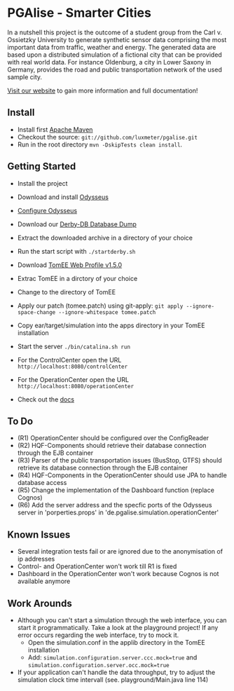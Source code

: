 # PGAlise - Smarter Cities

In a nutshell this project is the outcome of a student group from the Carl v. Ossietzky University to generate synthetic sensor data comprising the most important data from traffic, weather and energy. The generated data are based upon a distributed simulation of a fictional city that can be provided with real world data. For instance Oldenburg, a city in Lower Saxony in Germany, provides the road and public transportation network of the used sample city.

[Visit our website](http://pg-alise.com) to gain more information and full documentation!

## Install
* Install first [Apache Maven](http://maven.apache.org/)
* Checkout the source: `git://github.com/luxmeter/pgalise.git`
* Run in the root directory `mvn -DskipTests clean install`.
   
## Getting Started
* Install the project
* Download and install [Odysseus](http://odysseus.informatik.uni-oldenburg.de:8090/display/ODYSSEUS/Odysseus+Home)
* [Configure Odysseus](https://github.com/luxmeter/pgalise/wiki/Configure-Odysseus)
* Download our [Derby-DB Database Dump](http://www.pg-alise.com/openRes/derby_database.tar.gz)
* Extract the downloaded archive in a directory of your choice
* Run the start script with `./startderby.sh`
* Download [TomEE Web Profile v1.5.0](http://archive.apache.org/dist/openejb/openejb-4.5.0/apache-tomee-1.5.0-webprofile.tar.gz)
* Extrac TomEE in a dirctory of your choice
* Change to the directory of TomEE
* Apply our patch (tomee.patch) using git-apply: `git apply --ignore-space-change --ignore-whitespace tomee.patch`
* Copy ear/target/simulation into the apps directory in your TomEE installation
* Start the server `./bin/catalina.sh run`
* For the ControlCenter open the URL `http://localhost:8080/controlCenter`
* For the OperationCenter open the URL `http://localhost:8080/operationCenter`

* Check out the [docs](http://pg-alise.com)

## To Do
* (R1) OperationCenter should be configured over the ConfigReader
* (R2) HQF-Components should retrieve their database connection through the EJB container
* (R3) Parser of the public transportation issues (BusStop, GTFS) should retrieve its database connection through the EJB container
* (R4) HQF-Components in the OperationCenter should use JPA to handle database access
* (R5) Change the implementation of the Dashboard function (replace Cognos)
* (R6) Add the server address and the specfic ports of the Odysseus server in 'porperties.props' in 'de.pgalise.simulation.operationCenter'

## Known Issues
* Several integration tests fail or are ignored due to the anonymisation of ip addresses
* Control- and OperationCenter won't work till R1 is fixed
* Dashboard in the OperationCenter won't work because Cognos is not available anymore

## Work Arounds
* Although you can't start a simulation through the web interface, you can start it programmatically. Take a look at the playground project! If any error occurs regarding the web interface, try to mock it.
   - Open the simulation.conf in the applib directory in the TomEE installation
   - Add: `simulation.configuration.server.ccc.mock=true` and `simulation.configuration.server.occ.mock=true`
* If your application can't handle the data throughput, try to adjust the simulation clock time intervall (see. playground/Main.java line 114)
